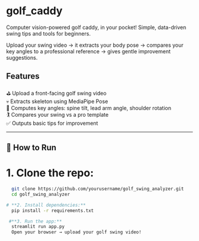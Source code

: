 # golf_caddy
Computer vision-powered golf caddy, in your pocket! Simple, data-driven swing tips and tools for beginners.

Upload your swing video → it extracts your body pose → compares your key angles to a professional reference → gives gentle improvement suggestions.  

## Features
⛳️ Upload a front-facing golf swing video  
💀 Extracts skeleton using MediaPipe Pose  
📐 Computes key angles: spine tilt, lead arm angle, shoulder rotation  
🏌️ Compares your swing vs a pro template  
✅ Outputs basic tips for improvement  

---

## 🚀 How to Run

# **1. Clone the repo:**
```bash
  git clone https://github.com/yourusername/golf_swing_analyzer.git
  cd golf_swing_analyzer

# **2. Install dependencies:**
  pip install -r requirements.txt

 #**3. Run the app:**
  streamlit run app.py
  Open your browser → upload your golf swing video!

